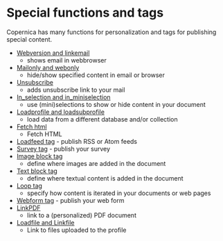 # Special functions and tags

Copernica has many functions for personalization and tags for publishing
special content.

-   [Webversion and
    linkemail](./link-to-the-webversion-of-your-email.md)
    - shows email in webbrowser
-   [Mailonly and
    webonly](./the-webonly-and-mailonly-functions.md)
    - hide/show specified content in email or browser
-   [Unsubscribe](./the-unsubscribe-function.md)
    - adds unsubscribe link to your mail
-   [In\_selection and
    in\_miniselection](./in-selection-and-in-miniselection.md)
    - use (mini)selections to show or hide content in your document
-   [Loadprofile and
    loadsubprofile](./loadprofile-and-loadsubprofile.md)
    - load data from a different database and/or collection
-   [Fetch html](./the-fetch-function.md)
    - Fetch HTML
-   [Loadfeed
    tag](./the-loadfeed-function.md) -
    publish RSS or Atom feeds
-   [Survey tag](./publish-a-survey.md) -
    publish your survey
-   [Image block
    tag](./the-image-function-for-adding-images-to-your-document.md)
    - define where images are added in the document
-   [Text block
    tag](./the-text-function-for-adding-textual-content-to-your-document.md)
    - define where textual content is added in the document
-   [Loop
    tag](./the-loop-function-to-iterate-content-in-your-email.md)
    - specify how content is iterated in your documents or web pages
-   [Webform
    tag](./publish-your-web-form.md) -
    publish your web form
-   [LinkPDF](./the-linkpdf-function.md)
    - link to a (personalized) PDF document
-   [Loadfile and
    Linkfile](./the-loadfile-and-linkfile-functions.md)
    - Link to files uploaded to the profile

